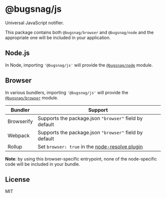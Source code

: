 # @bugsnag/js

Universal JavaScript notifier.

This package contains both `@bugsnag/browser` and `@bugsnag/node` and the appropriate one will be included in your application.

## Node.js

In Node, importing `'@bugsnag/js'` will provide the [`@bugsnag/node`](../node) module.

## Browser

In various bundlers, importing `'@bugsnag/js'` will provide the [`@bugsnag/browser`](../browser) module.

| Bundler  | Support |
| ---------- | -------------- |
| Browserify | Supports the package.json `"browser"` field by default |
| Webpack | Supports the package.json `"browser"` field by default |
| Rollup | Set `browser: true` in the [node-resolve plugin](https://github.com/rollup/rollup-plugin-node-resolve) |

**Note**: by using this browser-specific entrypoint, none of the node-specific code will be included in your bundle.

## License
MIT
